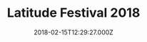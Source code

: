 ---
campaign-uuid: "c-3f5fb551-836c-4ab0-a0e2-9d37fdf1dff3"
type: "Preview"
category: "Tickets"
date: "2018-02-15T12:29:27.000Z"
end-date: "2018-05-31T23:59:00.000Z"
disable-form: false
is_promoted: false
has_entry_page: false
title: "Latitude Festival 2018"
competition-description: "Latitude festival has announced its lineup for 2018 and\
  \ if it was anything like last year, we're in for a treat. The Killers, Alt-J and\
  \ Solange have been confirmed to headline this year's event in July that will be\
  \ taking place from Thursday 12 – Sunday 15 at Henham Park in Suffolk. \r\n<p>Sounds\
  \ like a perfect plan? Get tickets before they are sold out!</p>"
banner-img: "https://assets.expresslyapp.com/asset-1aa0aa8b-6b57-48fb-b0de-86b4e812ce4b.jpg"
logo-left-href: "https://www.tickx.co.uk/event/999306/"
logo-left-image: "https://assets.expresslyapp.com/asset-51a82d6b-d501-4dcb-babb-15d3445c11d8.jpg"
logo-left-title: "Tickx"
has-winner: false
---